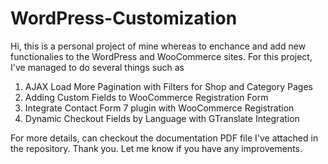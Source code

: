 # WordPress-Customization

Hi, this is a personal project of mine whereas to enchance and add new functionalies to the WordPress and WooCommerce sites. For this project, I've managed to do several things such as

1. AJAX Load More Pagination with Filters for Shop and Category Pages
2. Adding Custom Fields to WooCommerce Registration Form
3. Integrate Contact Form 7 plugin with WooCommerce Registration
4. Dynamic Checkout Fields by Language with GTranslate Integration

For more details, can checkout the documentation PDF file I've attached in the repository. Thank you. Let me know if you have any improvements.
